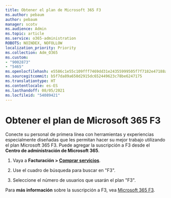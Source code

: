 ```yaml
---
title: Obtener el plan de Microsoft 365 F3
ms.author: pebaum
author: pebaum
manager: scotv
ms.audience: Admin
ms.topic: article
ms.service: o365-administration
ROBOTS: NOINDEX, NOFOLLOW
localization_priority: Priority
ms.collection: Adm_O365
ms.custom:
- "9002873"
- "5465"
ms.openlocfilehash: e5586c1e55c109fff7469dd31e24355999505f7f7182e47188af10db1b8bd772
ms.sourcegitcommit: b5f7da89a650d2915dc652449623c78be6247175
ms.translationtype: HT
ms.contentlocale: es-ES
ms.lasthandoff: 08/05/2021
ms.locfileid: "54089421"
---
```

# <a name="get-the-microsoft-365-f3-plan"></a>Obtener el plan de Microsoft 365 F3

Conecte su personal de primera línea con herramientas y experiencias especialmente diseñadas que les permitan hacer su mejor trabajo utilizando el plan Microsoft 365 F3. Puede agregar la suscripción a F3 desde el **Centro de administración de Microsoft 365**.

1. Vaya a **Facturación > [Comprar servicios](https://go.microsoft.com/fwlink/p/?linkid=868433)**.

2. Use el cuadro de búsqueda para buscar en "F3".

3. Seleccione el número de usuarios que usarán el plan "F3".

Para **más información** sobre la suscripción a F3, vea [Microsoft 365 F3](https://www.microsoft.com/microsoft-365/microsoft-365-enterprise-f3?activetab=pivot%3aoverviewtab).
